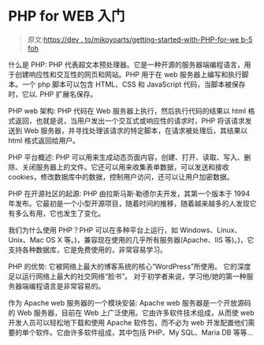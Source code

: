 # PHP for WEB 入门

> 原文:[https://dev . to/mikoyoarts/getting-started-with-PHP-for-we b-5 foh](https://dev.to/mikoyoarts/getting-started-with-php-for-web-5foh)

什么是 PHP:
PHP 代表超文本预处理器。它是一种开源的服务器端编程语言，用于创建响应性和交互性的网页和网站。PHP 用于在 web 服务器上编写和执行脚本。一个 php 脚本可以包含 HTML、CSS 和 JavaScript 代码，当脚本被保存时，它以. PHP 扩展名保存。

PHP web 架构:
PHP 代码在 Web 服务器上执行，然后执行代码的结果以 html 格式返回，也就是说，当用户发出一个交互式或响应性的请求时，PHP 将该请求发送到 Web 服务器，并寻找处理该请求的特定脚本，在请求被处理后，其结果以 html 格式返回给用户。

PHP 平台概述:
PHP 可以用来生成动态页面内容，创建、打开、读取、写入、删除、关闭服务器上的文件。它还可以用来收集表单数据，可以发送和接收 cookies，修改数据库中的数据，控制用户访问，还可以让用户加密数据。

PHP 在开源社区的起源:
PHP 由拉斯马斯·勒德尔夫开发，其第一个版本于 1994 年发布。它最初是一个小型开源项目，随着时间的推移，随着越来越多的人发现它有多么有用，它也发生了变化。

我们为什么使用 PHP？PHP 可以在多种平台上运行，如 Windows、Linux、Unix、Mac OS X 等。)，兼容现在使用的几乎所有服务器(Apache、IIS 等)。)，它支持各种数据库，它是免费使用的，非常容易学习。

PHP 的优势:
它被网络上最大的博客系统的核心“WordPress”所使用。
它的深度足以运行网络上最大的社交网络“脸书”。
对于初学者来说，学习他/她的第一种服务器端编程语言是非常容易的。

作为 Apache web 服务器的一个模块安装:
Apache web 服务器是一个开放源码的 Web 服务器，目前在 Web 上广泛使用。它由许多软件技术组成，从而使 web 开发人员可以轻松地下载和使用 Apache 软件包，而不必为 web 开发配置他们需要的单个软件。它由许多软件组成，其中包括 PHP、My SQL、Maria DB 等等...